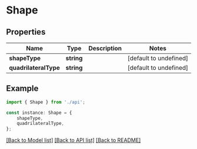 # Shape


## Properties

Name | Type | Description | Notes
------------ | ------------- | ------------- | -------------
**shapeType** | **string** |  | [default to undefined]
**quadrilateralType** | **string** |  | [default to undefined]

## Example

```typescript
import { Shape } from './api';

const instance: Shape = {
    shapeType,
    quadrilateralType,
};
```

[[Back to Model list]](../README.md#documentation-for-models) [[Back to API list]](../README.md#documentation-for-api-endpoints) [[Back to README]](../README.md)
